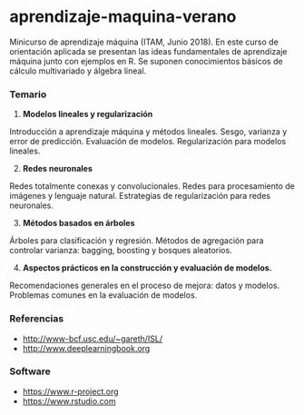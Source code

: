 # aprendizaje-maquina-verano

Minicurso de aprendizaje máquina (ITAM, Junio 2018). En este curso de orientación aplicada
se presentan las ideas fundamentales de aprendizaje máquina junto con ejemplos en R. Se suponen conocimientos
básicos de cálculo multivariado y álgebra lineal.

### Temario

1. **Modelos lineales y regularización**

  Introducción a aprendizaje máquina y métodos lineales. Sesgo, varianza y error de predicción. Evaluación de modelos. Regularización para modelos lineales.

2. **Redes neuronales**

  Redes totalmente conexas y convolucionales. Redes para procesamiento de imágenes y lenguaje natural. Estrategias de regularización para redes neuronales.

3. **Métodos basados en árboles**

  Árboles para clasificación y regresión. Métodos de agregación para controlar varianza: bagging, boosting y bosques aleatorios.

4. **Aspectos prácticos en la construcción y evaluación de modelos.**

  Recomendaciones generales en el proceso de mejora: datos y modelos. Problemas comunes en la evaluación de modelos.

### Referencias

- http://www-bcf.usc.edu/~gareth/ISL/
- http://www.deeplearningbook.org

### Software

- https://www.r-project.org
- https://www.rstudio.com
